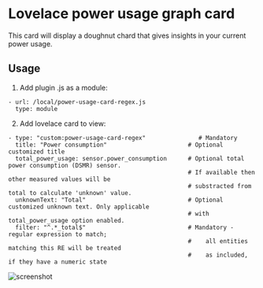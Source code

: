 # Lovelace power usage graph card

This card will display a doughnut chard that gives insights in your current power usage. 

## Usage
1. Add plugin .js as a module:
```
- url: /local/power-usage-card-regex.js
  type: module
```
2. Add lovelace card to view:
```
- type: "custom:power-usage-card-regex"               # Mandatory
  title: "Power consumption"                       # Optional customized title
  total_power_usage: sensor.power_consumption      # Optional total power consumption (DSMR) sensor.
                                                   # If available then other measured values will be 
                                                   # substracted from total to calculate 'unknown' value.
  unknownText: "Total"                             # Optional customized unknown text. Only applicable
                                                   # with total_power_usage option enabled.
  filter: "^.*_total$"                             # Mandatory - regular expression to match; 
                                                   #    all entities matching this RE will be treated
                                                   #    as included, if they have a numeric state
 ```

![screenshot](https://raw.githubusercontent.com/DBa2016/power-usage-card-regex/master/power-usage-card-regex.png)
